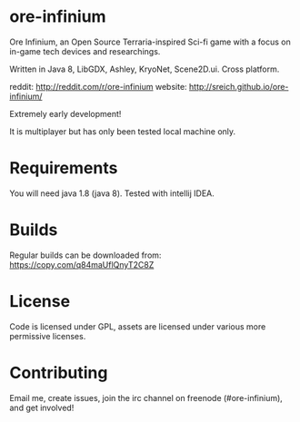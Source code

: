 # ore-infinium
Ore Infinium, an Open Source Terraria-inspired Sci-fi game with a focus on in-game tech devices and researchings.

Written in Java 8, LibGDX, Ashley, KryoNet, Scene2D.ui. Cross platform.

reddit: http://reddit.com/r/ore-infinium
website: http://sreich.github.io/ore-infinium/

Extremely early development!

It is multiplayer but has only been tested local machine only.

# Requirements
You will need java 1.8 (java 8). Tested with intellij IDEA. 

# Builds
Regular builds can be downloaded from: https://copy.com/q84maUflQnyT2C8Z

# License
Code is licensed under GPL, assets are licensed under various more permissive licenses.

# Contributing
Email me, create issues, join the irc channel on freenode (#ore-infinium), and get involved!
